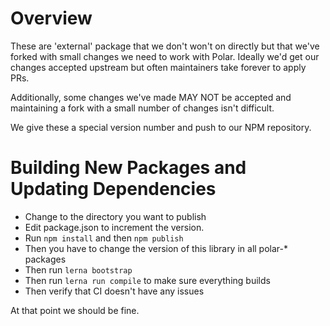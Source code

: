 # Overview

These are 'external' package that we don't won't on directly but that we've
forked with small changes we need to work with Polar. Ideally we'd get our
changes accepted upstream but often maintainers take forever to apply PRs.

Additionally, some changes we've made MAY NOT be accepted and maintaining a fork
with a small number of changes isn't difficult.

We give these a special version number and push to our NPM repository.

# Building New Packages and Updating Dependencies

- Change to the directory you want to publish
- Edit package.json to increment the version.
- Run ```npm install``` and then ```npm publish```
- Then you have to change the version of this library in all polar-* packages
- Then run ```lerna bootstrap```
- Then run ```lerna run compile``` to make sure everything builds
- Then verify that CI doesn't have any issues

At that point we should be fine.

